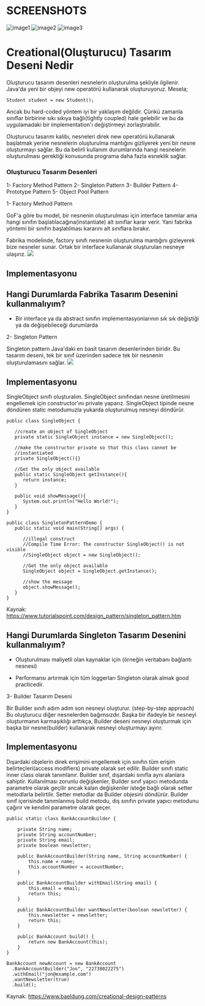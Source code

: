 # SCREENSHOTS

![image1](src/main/java/com/bsr/img/ss.png)
![image2](src/main/java/com/bsr/img/ss2.png)
![image3](src/main/java/com/bsr/img/ss3.png)

# Creational(Oluşturucu) Tasarım Deseni Nedir

Oluşturucu tasarım desenleri nesnelerin oluşturulma şekliyle ilgilenir. Java'da yeni bir objeyi new operatörü kullanarak oluşturuyoruz. Mesela;

	Student student = new Student();

Ancak bu hard-coded yöntem iyi bir yaklaşım değildir. Çünkü zamanla sınıflar birbirine sıkı sıkıya bağlı(tightly coupled) hale gelebilir ve bu da  uygulamadaki bir implementation'ı değiştirmeyi zorlaştırabilir.

Oluşturucu tasarım kalıbı, nesneleri direk new operatörü kullanarak başlatmak yerine nesnelerin oluşturulma mantığını gizliyerek yeni bir nesne oluşturmayı sağlar. Bu da belirli kullanım durumlarında hangi nesnelerin oluşturulması gerektiği konusunda programa daha fazla esneklik sağlar.


### Oluşturucu Tasarım Desenleri

1- Factory Method Pattern
2- Singleton Pattern
3- Builder Pattern
4- Prototype Pattern
5- Object Pool Pattern

1- Factory Method Pattern

GoF'a göre bu model, bir nesnenin oluşturulması için interface tanımlar ama hangi sınıfın başlatılacağına(instantiate) alt sınıflar karar verir. Yani fabrika yöntemi bir sınıfın başlatılması kararını alt sınıflara bırakır.

Fabrika modelinde, factory sınıfı nesnenin oluşturulma mantığını gizleyerek bize nesneler sunar. Ortak bir interface kullanarak oluşturulan nesneye ulaşırız.
![](src/main/java/com/bsr/img/factory_pattern_uml_diagram.jpg)
## Implementasyonu

## Hangi Durumlarda Fabrika Tasarım Desenini kullanmalıyım?

- Bir interface ya da abstract sınıfın implementasyonlarının sık sık değiştiği ya da değişebileceği durumlarda

2- Singleton Pattern

Singleton pattern Java'daki en basit tasarım desenlerinden biridir. Bu tasarım deseni, tek bir sınıf üzerinden sadece tek bir nesnenin oluşturulamasını sağlar.
![](src/main/java/com/bsr/img/singleton_pattern_uml_diagram.jpg)
## Implementasyonu

SingleObject sınıfı oluşturalım. SingleObject sınıfından nesne üretilmesini engellemek için constructor'ını private yaparız. SingleObject tipinde nesne döndüren static metodumuzla yukarda oluşturulmuş nesneyi döndürür.

```
public class SingleObject {

   //create an object of SingleObject
   private static SingleObject instance = new SingleObject();

   //make the constructor private so that this class cannot be
   //instantiated
   private SingleObject(){}

   //Get the only object available
   public static SingleObject getInstance(){
      return instance;
   }

   public void showMessage(){
      System.out.println("Hello World!");
   }
}
```

```
public class SingletonPatternDemo {
   public static void main(String[] args) {

      //illegal construct
      //Compile Time Error: The constructor SingleObject() is not visible
      //SingleObject object = new SingleObject();

      //Get the only object available
      SingleObject object = SingleObject.getInstance();

      //show the message
      object.showMessage();
   }
}
```

Kaynak: https://www.tutorialspoint.com/design_pattern/singleton_pattern.htm

## Hangi Durumlarda Singleton Tasarım Desenini kullanmalıyım?

- Oluşturulması maliyetli olan kaynaklar için (örneğin veritabanı bağlantı nesnesi)

- Performansı artırmak için tüm loggerları Singleton olarak almak good practicedir.

3- Builder Tasarım Deseni

Bir Builder sınıfı adım adım son nesneyi oluşturur. (step-by-step approach) Bu oluşturucu diğer nesnelerden bağımsızdır. Başka bir ifadeyle bir nesneyi oluşturmanın karmaşıklığı arttıkça, Builder deseni nesneyi oluşturmak için başka bir nesne(builder) kullanarak nesneyi oluşturmayı ayırır.

## Implementasyonu

Dışardaki objelerin direk erişimini engellemek için sınıfın tüm erişim belirteçleri(access modifiers) private olarak set edilir. Builder sınıfı static inner class olarak tanımlanır. Builder sınıf, dışardaki sınıfla aynı alanlara sahiptir. Kullanılması zorunlu değişkenler, Builder sınıf yapıcı metodunda parametre olarak geçilir ancak kalan değişkenler isteğe bağlı olarak setter metodlarla belirtilir. Setter metodlar da Builder objesini döndürür. Builder sınıf içerisinde tanımlanmış build metodu, dış sınıfın private yapıcı metodunu çağırır ve kendini parametre olarak geçer.

```
public static class BankAccountBuilder {
    
    private String name;
    private String accountNumber;
    private String email;
    private boolean newsletter;
    
    public BankAccountBuilder(String name, String accountNumber) {
        this.name = name;
        this.accountNumber = accountNumber;
    }

    public BankAccountBuilder withEmail(String email) {
        this.email = email;
        return this;
    }

    public BankAccountBuilder wantNewsletter(boolean newsletter) {
        this.newsletter = newsletter;
        return this;
    }
    
    public BankAccount build() {
        return new BankAccount(this);
    }
}

```

```
BankAccount newAccount = new BankAccount
  .BankAccountBuilder("Jon", "22738022275")
  .withEmail("jon@example.com")
  .wantNewsletter(true)
  .build();
 ```

Kaynak:  https://www.baeldung.com/creational-design-patterns

